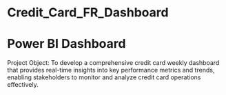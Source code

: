 # Credit_Card_FR_Dashboard
# Power BI Dashboard
Project Object:
To develop a comprehensive credit card weekly dashboard that provides real-time insights into key performance metrics and trends, enabling stakeholders to monitor and analyze credit card operations effectively.
